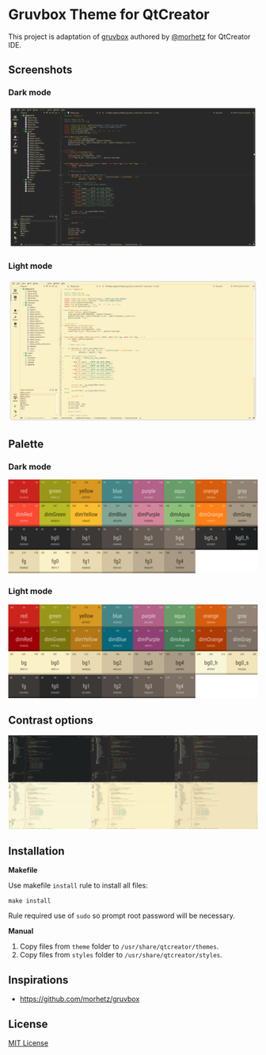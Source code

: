 # Gruvbox Theme for QtCreator

This project is adaptation of [gruvbox](https://github.com/morhetz/gruvbox) authored by [@morhetz](https://github.com/morhetz) for QtCreator IDE.

## Screenshots

### Dark mode

![gruvbox-dark-soft-screenshot](img/gruvbox-dark-medium-screenshot.png)

### Light mode

![gruvbox-light-soft-screenshot](img/gruvbox-light-medium-screenshot.png)

## Palette

### Dark mode

![gruvbox-dark-medium-palette](img/gruvbox-dark-medium.svg)

### Light mode

![gruvbox-light-medium-palette](img/gruvbox-light-medium.svg)

## Contrast options

![gruvbox-contrast](img/gruvbox-contrast.png)

## Installation

**Makefile**

Use makefile `install` rule to install all files:

    make install

Rule required use of `sudo` so prompt root password will be necessary.

**Manual**

1. Copy files from `theme` folder to `/usr/share/qtcreator/themes`.
1. Copy files from `styles` folder to `/usr/share/qtcreator/styles`.

## Inspirations

- https://github.com/morhetz/gruvbox

## License

[MIT License](https://github.com/sainnhe/gruvbox-material-vscode/blob/master/LICENSE)
